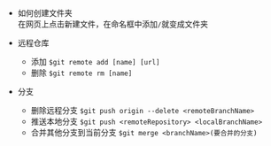* 如何创建文件夹    
  在网页上点击新建文件，在命名框中添加`/`就变成文件夹

* 远程仓库
  - 添加
`$git remote add [name] [url]`
  - 删除
`$git remote rm [name]`

* 分支
  - 删除远程分支
`$git push origin --delete <remoteBranchName>`
  - 推送本地分支
`$git push <remoteRepository> <localBranchName>`
  - 合并其他分支到当前分支
`$git merge <branchName>(要合并的分支)`

